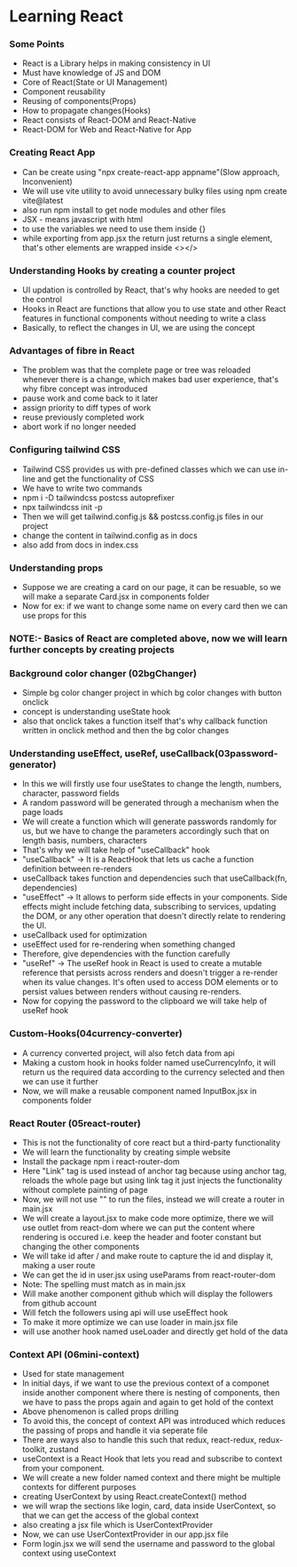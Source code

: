 # Learning React

### Some Points

- React is a Library helps in making consistency in UI
- Must have knowledge of JS and DOM
- Core of React(State or UI Management)
- Component reusability
- Reusing of components(Props)
- How to propagate changes(Hooks)
- React consists of React-DOM and React-Native
- React-DOM for Web and React-Native for App

### Creating React App

- Can be create using "npx create-react-app appname"(Slow approach, Inconvenient)
- We will use vite utility to avoid unnecessary bulky files using npm create vite@latest
- also run npm install to get node modules and other files
- JSX - means javascript with html
- to use the variables we need to use them inside {}
- while exporting from app.jsx the return just returns a single element, that's other elements are wrapped inside <></>

### Understanding Hooks by creating a counter project

- UI updation is controlled by React, that's why hooks are needed to get the control
- Hooks in React are functions that allow you to use state and other React features in functional components without needing to write a class
- Basically, to reflect the changes in UI, we are using the concept

### Advantages of fibre in React

- The problem was that the complete page or tree was reloaded whenever there is a change, which makes bad user experience, that's why fibre concept was introduced
- pause work and come back to it later
- assign priority to diff types of work
- reuse previously completed work
- abort work if no longer needed

### Configuring tailwind CSS

- Tailwind CSS provides us with pre-defined classes which we can use in-line and get the functionality of CSS
- We have to write two commands
- npm i -D tailwindcss postcss autoprefixer
- npx tailwindcss init -p
- Then we will get tailwind.config.js && postcss.config.js files in our project
- change the content in tailwind.config as in docs
- also add from docs in index.css

### Understanding props

- Suppose we are creating a card on our page, it can be resuable, so we will make a separate Card.jsx in components folder
- Now for ex: if we want to change some name on every card then we can use props for this

### NOTE:- Basics of React are completed above, now we will learn further concepts by creating projects

### Background color changer (02bgChanger)

- Simple bg color changer project in which bg color changes with button onclick
- concept is understanding useState hook
- also that onclick takes a function itself that's why callback function written in onclick method and then the bg color changes

### Understanding useEffect, useRef, useCallback(03password-generator)

- In this we will firstly use four useStates to change the length, numbers, character, password fields
- A random password will be generated through a mechanism when the page loads
- We will create a function which will generate passwords randomly for us, but we have to change the parameters accordingly such that on length basis, numbers, characters
- That's why we will take help of "useCallback" hook
- "useCallback" -> It is a ReactHook that lets us cache a function definition between re-renders
- useCallback takes function and dependencies such that useCallback(fn, dependencies)
- "useEffect" -> It allows to perform side effects in your components. Side effects might include fetching data, subscribing to services, updating the DOM, or any other operation that doesn't directly relate to rendering the UI.
- useCallback used for optimization
- useEffect used for re-rendering when something changed
- Therefore, give dependencies with the function carefully
- "useRef" -> The useRef hook in React is used to create a mutable reference that persists across renders and doesn't trigger a re-render when its value changes. It's often used to access DOM elements or to persist values between renders without causing re-renders.
- Now for copying the password to the clipboard we will take help of useRef hook

### Custom-Hooks(04currency-converter)

- A currency converted project, will also fetch data from api
- Making a custom hook in hooks folder named useCurrencyInfo, it will return us the required data according to the currency selected and then we can use it further
- Now, we will make a reusable component named InputBox.jsx in components folder

### React Router (05react-router)

- This is not the functionality of core react but a third-party functionality
- We will learn the functionality by creating simple website
- Install the package npm i react-router-dom
- Here "Link" tag is used instead of anchor tag because using anchor tag, reloads the whole page but using link tag it just injects the functionality without complete painting of page
- Now, we will not use "<App/>" to run the files, instead we will create a router in main.jsx
- We will create a layout.jsx to make code more optimize, there we will use outlet from react-dom where we can put the content where rendering is occured i.e. keep the header and footer constant but changing the other components
- We will take id after / and make route to capture the id and display it, making a user route
- We can get the id in user.jsx using useParams from react-router-dom
- Note: The spelling must match as in main.jsx
- Will make another component github which will display the followers from github account
- Will fetch the followers using api will use useEffect hook
- To make it more optimize we can use loader in main.jsx file
- will use another hook named useLoader and directly get hold of the data

### Context API (06mini-context)

- Used for state management
- In initial days, if we want to use the previous context of a componet inside another component where there is nesting of components, then we have to pass the props again and again to get hold of the context
- Above phenomenon is called props drilling
- To avoid this, the concept of context API was introduced which reduces the passing of props and handle it via seperate file
- There are ways also to handle this such that redux, react-redux, redux-toolkit, zustand
- useContext is a React Hook that lets you read and subscribe to context from your component.
- We will create a new folder named context and there might be multiple contexts for different purposes
- creating UserContext by using React.createContext() method
- we will wrap the sections like login, card, data inside UserContext, so that we can get the access of the global context
- also creating a jsx file which is UserContextProvider
- Now, we can use UserContextProvider in our app.jsx file
- Form login.jsx we will send the username and password to the global context using useContext
